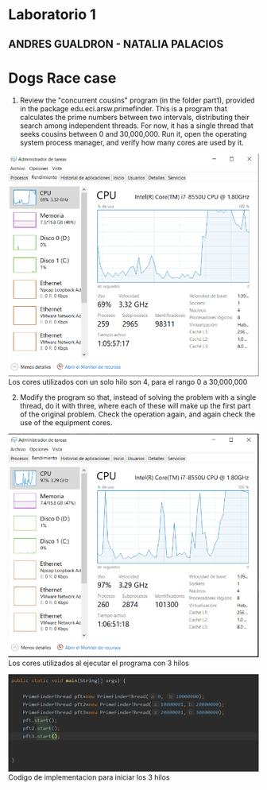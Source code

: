 # Laboratorio 1

## ANDRES GUALDRON - NATALIA PALACIOS

# Dogs Race case

1. Review the "concurrent cousins" program (in the folder part1), provided in the package edu.eci.arsw.primefinder. This is a program that calculates the prime numbers between two intervals, distributing their search among independent threads. For now, it has a single thread that seeks cousins ​​between 0 and 30,000,000. Run it, open the operating system process manager, and verify how many cores are used by it.

![](https://raw.githubusercontent.com/AndresFelipeGualdron/DogsRace/master/parte1/img/1.PNG)
Los cores utilizados con un solo hilo son 4, para el rango 0 a 30,000,000

2. Modify the program so that, instead of solving the problem with a single thread, do it with three, where each of these will make up the first part of the original problem. Check the operation again, and again check the use of the equipment cores.

![](https://raw.githubusercontent.com/AndresFelipeGualdron/DogsRace/master/parte1/img/2.PNG)
Los cores utilizados al ejecutar el programa con 3 hilos

![](https://raw.githubusercontent.com/AndresFelipeGualdron/DogsRace/master/parte1/img/3.PNG)
Codigo de implementacion para iniciar los 3 hilos